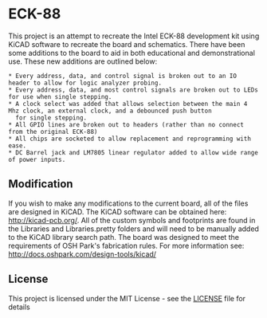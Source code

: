 # ECK-88

This project is an attempt to recreate the Intel ECK-88 development kit using KiCAD software to recreate the board and schematics. There have been some additions to the board
to aid in both educational and demonstrational use. These new additions are outlined below:

    * Every address, data, and control signal is broken out to an IO header to allow for logic analyzer probing.
    * Every address, data, and most control signals are broken out to LEDs for use when single stepping.
    * A clock select was added that allows selection between the main 4 Mhz clock, an external clock, and a debounced push button 
      for single stepping.
    * All GPIO lines are broken out to headers (rather than no connect from the original ECK-88)
    * All chips are socketed to allow replacement and reprogramming with ease.
    * DC Barrel jack and LM7805 linear regulator added to allow wide range of power inputs.

## Modification

If you wish to make any modifications to the current board, all of the files are designed in KiCAD. The KiCAD software can be obtained here: http://kicad-pcb.org/. All of the
custom symbols and footprints are found in the Libraries and Libraries.pretty folders and will need to be manually added to the KiCAD library search path. The board was
designed to meet the requirements of OSH Park's fabrication rules. For more information see: http://docs.oshpark.com/design-tools/kicad/

## License

This project is licensed under the MIT License - see the [LICENSE](LICENSE) file for details
